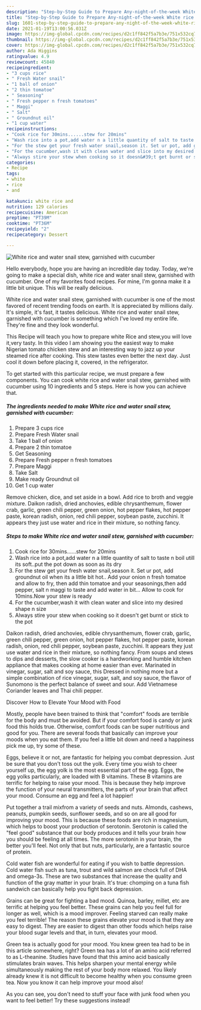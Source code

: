 ```yaml
---
description: "Step-by-Step Guide to Prepare Any-night-of-the-week White rice and water snail stew, garnished with cucumber"
title: "Step-by-Step Guide to Prepare Any-night-of-the-week White rice and water snail stew, garnished with cucumber"
slug: 1601-step-by-step-guide-to-prepare-any-night-of-the-week-white-rice-and-water-snail-stew-garnished-with-cucumber
date: 2021-01-19T13:00:56.031Z
image: https://img-global.cpcdn.com/recipes/d2c1ff842f5a7b3e/751x532cq70/white-rice-and-water-snail-stew-garnished-with-cucumber-recipe-main-photo.jpg
thumbnail: https://img-global.cpcdn.com/recipes/d2c1ff842f5a7b3e/751x532cq70/white-rice-and-water-snail-stew-garnished-with-cucumber-recipe-main-photo.jpg
cover: https://img-global.cpcdn.com/recipes/d2c1ff842f5a7b3e/751x532cq70/white-rice-and-water-snail-stew-garnished-with-cucumber-recipe-main-photo.jpg
author: Ada Higgins
ratingvalue: 4.9
reviewcount: 45840
recipeingredient:
- "3 cups rice"
- " Fresh Water snail"
- "1 ball of onion"
- "2 thin tomatoe"
- " Seasoning"
- " Fresh pepper n fresh tomatoes"
- " Maggi"
- " Salt"
- " Groundnut oil"
- "1 cup water"
recipeinstructions:
- "Cook rice for 30mins......stew for 20mins"
- "Wash rice into a pot,add water n a little quantity of salt to taste n boil utill its soft..put the pot down as soon as its dry"
- "For the stew get your fresh water snail,season it. Set ur pot, add groundnut oil when its a little bit hot.. Add your onion n fresh tomatoe and allow to fry, then add thin tomatoe and your seasonings,then add pepper, salt n maggi to taste and add water in bit... Allow to cook for 10mins.Now your stew is ready"
- "For the cucumber,wash it with clean water and slice into my desired shape n size"
- "Always stire your stew when cooking so it doesn&#39;t get burnt or stick to the pot"
categories:
- Recipe
tags:
- white
- rice
- and

katakunci: white rice and 
nutrition: 129 calories
recipecuisine: American
preptime: "PT39M"
cooktime: "PT36M"
recipeyield: "2"
recipecategory: Dessert

---
```



![White rice and water snail stew, garnished with cucumber](https://img-global.cpcdn.com/recipes/d2c1ff842f5a7b3e/751x532cq70/white-rice-and-water-snail-stew-garnished-with-cucumber-recipe-main-photo.jpg)

Hello everybody, hope you are having an incredible day today. Today, we're going to make a special dish, white rice and water snail stew, garnished with cucumber. One of my favorites food recipes. For mine, I'm gonna make it a little bit unique. This will be really delicious.

White rice and water snail stew, garnished with cucumber is one of the most favored of recent trending foods on earth. It is appreciated by millions daily. It's simple, it's fast, it tastes delicious. White rice and water snail stew, garnished with cucumber is something which I've loved my entire life. They're fine and they look wonderful.

This Recipe will teach you how to prepare white Rice and stew,you will love it,very tasty. In this video I am showing you the easiest way to make Nigerian tomato chicken stew and an interesting way to jazz up your steamed rice after cooking. This stew tastes even better the next day. Just cool it down before placing it, covered, in the refrigerator.


To get started with this particular recipe, we must prepare a few components. You can cook white rice and water snail stew, garnished with cucumber using 10 ingredients and 5 steps. Here is how you can achieve that.

<!--inarticleads1-->

##### The ingredients needed to make White rice and water snail stew, garnished with cucumber:

1. Prepare 3 cups rice
1. Prepare  Fresh Water snail
1. Take 1 ball of onion
1. Prepare 2 thin tomatoe
1. Get  Seasoning
1. Prepare  Fresh pepper n fresh tomatoes
1. Prepare  Maggi
1. Take  Salt
1. Make ready  Groundnut oil
1. Get 1 cup water


Remove chicken, dice, and set aside in a bowl. Add rice to broth and veggie mixture. Daikon radish, dried anchovies, edible chrysanthemum, flower crab, garlic, green chili pepper, green onion, hot pepper flakes, hot pepper paste, korean radish, onion, red chili pepper, soybean paste, zucchini. It appears they just use water and rice in their mixture, so nothing fancy. 

<!--inarticleads2-->

##### Steps to make White rice and water snail stew, garnished with cucumber:

1. Cook rice for 30mins......stew for 20mins
1. Wash rice into a pot,add water n a little quantity of salt to taste n boil utill its soft..put the pot down as soon as its dry
1. For the stew get your fresh water snail,season it. Set ur pot, add groundnut oil when its a little bit hot.. Add your onion n fresh tomatoe and allow to fry, then add thin tomatoe and your seasonings,then add pepper, salt n maggi to taste and add water in bit... Allow to cook for 10mins.Now your stew is ready
1. For the cucumber,wash it with clean water and slice into my desired shape n size
1. Always stire your stew when cooking so it doesn&#39;t get burnt or stick to the pot


Daikon radish, dried anchovies, edible chrysanthemum, flower crab, garlic, green chili pepper, green onion, hot pepper flakes, hot pepper paste, korean radish, onion, red chili pepper, soybean paste, zucchini. It appears they just use water and rice in their mixture, so nothing fancy. From soups and stews to dips and desserts, the slow cooker is a hardworking and humble kitchen appliance that makes cooking at home easier than ever. Marinated in vinegar, sugar, salt and soy sauce, this Dressed in nothing more but a simple combination of rice vinegar, sugar, salt, and soy sauce, the flavor of Sunomono is the perfect balance of sweet and sour. Add Vietnamese Coriander leaves and Thai chili pepper. 

Discover How to Elevate Your Mood with Food


Mostly, people have been trained to think that "comfort" foods are terrible for the body and must be avoided. But if your comfort food is candy or junk food this holds true. Otherwise, comfort foods can be super nutritious and good for you. There are several foods that basically can improve your moods when you eat them. If you feel a little bit down and need a happiness pick me up, try some of these.

Eggs, believe it or not, are fantastic for helping you combat depression. Just be sure that you don't toss out the yolk. Every time you wish to cheer yourself up, the egg yolk is the most essential part of the egg. Eggs, the egg yolks particularly, are loaded with B vitamins. These B vitamins are terrific for helping to raise your mood. This is because they help improve the function of your neural transmitters, the parts of your brain that affect your mood. Consume an egg and feel a lot happier!

Put together a trail mixfrom a variety of seeds and nuts. Almonds, cashews, peanuts, pumpkin seeds, sunflower seeds, and so on are all good for improving your mood. This is because these foods are rich in magnesium, which helps to boost your production of serotonin. Serotonin is called the "feel good" substance that our body produces and it tells your brain how you should be feeling at all times. The more serotonin in your brain, the better you'll feel. Not only that but nuts, particularly, are a fantastic source of protein.

Cold water fish are wonderful for eating if you wish to battle depression. Cold water fish such as tuna, trout and wild salmon are chock full of DHA and omega-3s. These are two substances that increase the quality and function of the gray matter in your brain. It's true: chomping on a tuna fish sandwich can basically help you fight back depression. 

Grains can be great for fighting a bad mood. Quinoa, barley, millet, etc are terrific at helping you feel better. These grains can help you feel full for longer as well, which is a mood improver. Feeling starved can really make you feel terrible! The reason these grains elevate your mood is that they are easy to digest. They are easier to digest than other foods which helps raise your blood sugar levels and that, in turn, elevates your mood.

Green tea is actually good for your mood. You knew green tea had to be in this article somewhere, right? Green tea has a lot of an amino acid referred to as L-theanine. Studies have found that this amino acid basically stimulates brain waves. This helps sharpen your mental energy while simultaneously making the rest of your body more relaxed. You likely already knew it is not difficult to become healthy when you consume green tea. Now you know it can help improve your mood also!

As you can see, you don't need to stuff your face with junk food when you want to feel better! Try  these suggestions  instead!

